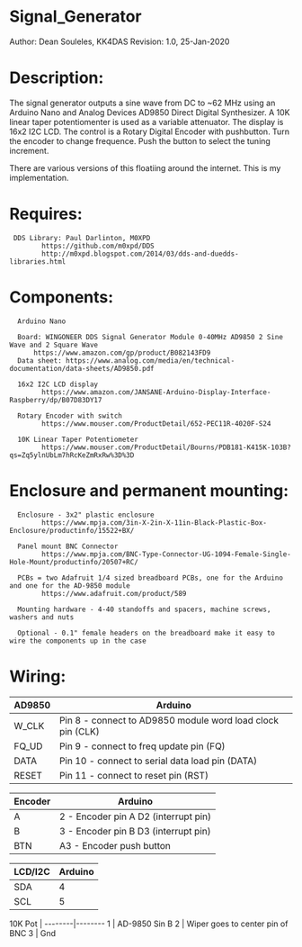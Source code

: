 # Signal_Generator

Author:    Dean Souleles, KK4DAS
Revision:  1.0,  25-Jan-2020

# Description:
 
 The signal generator outputs a sine wave from DC to ~62 MHz using an Arduino Nano and Analog Devices AD9850 Direct Digital Synthesizer. A 10K linear
 taper potentiomenter is used as a variable attenuator. The display is 16x2 I2C LCD.  The control is a Rotary Digital Encoder with pushbutton. Turn the encoder
 to change frequence.  Push the button to select the tuning increment.
 
 There are various versions of this floatiing around the internet.  This is my implementation.
 
# Requires:
  
     DDS Library: Paul Darlinton, M0XPD
            https://github.com/m0xpd/DDS
            http://m0xpd.blogspot.com/2014/03/dds-and-duedds-libraries.html

# Components:
  
      Arduino Nano
      
      Board: WINGONEER DDS Signal Generator Module 0-40MHz AD9850 2 Sine Wave and 2 Square Wave 
          https://www.amazon.com/gp/product/B082143FD9
      Data sheet: https://www.analog.com/media/en/technical-documentation/data-sheets/AD9850.pdf

      16x2 I2C LCD display
            https://www.amazon.com/JANSANE-Arduino-Display-Interface-Raspberry/dp/B07D83DY17

      Rotary Encoder with switch
            https://www.mouser.com/ProductDetail/652-PEC11R-4020F-S24

      10K Linear Taper Potentiometer
            https://www.mouser.com/ProductDetail/Bourns/PDB181-K415K-103B?qs=Zq5ylnUbLm7hRcKeZmRxRw%3D%3D


# Enclosure and permanent mounting:
 
      Enclosure - 3x2" plastic enclosure
            https://www.mpja.com/3in-X-2in-X-11in-Black-Plastic-Box-Enclosure/productinfo/15522+BX/

      Panel mount BNC Connector
            https://www.mpja.com/BNC-Type-Connector-UG-1094-Female-Single-Hole-Mount/productinfo/20507+RC/ 
 
      PCBs = two Adafruit 1/4 sized breadboard PCBs, one for the Arduino and one for the AD-9850 module
            https://www.adafruit.com/product/589

      Mounting hardware - 4-40 standoffs and spacers, machine screws, washers and nuts

      Optional - 0.1" female headers on the breadboard make it easy to wire the components up in the case

# Wiring:

   AD9850  | Arduino
   --------|--------
   W_CLK   | Pin 8 - connect to AD9850 module word load clock pin (CLK)
   FQ_UD   | Pin 9 - connect to freq update pin (FQ)
   DATA    | Pin 10 - connect to serial data load pin (DATA)
   RESET   | Pin 11 - connect to reset pin (RST) 

   Encoder | Arduino
   --------|--------
    A      | 2  -  Encoder pin A  D2 (interrupt pin)
    B      | 3  -  Encoder pin B  D3 (interrupt pin)
    BTN     |A3 -  Encoder push button

   LCD/I2C | Arduino
   --------|--------
      SDA  |  4
      SCL  |  5

   10K Pot | 
   --------|--------
      1    | AD-9850 Sin B
      2    | Wiper goes to center pin of BNC
      3    | Gnd

